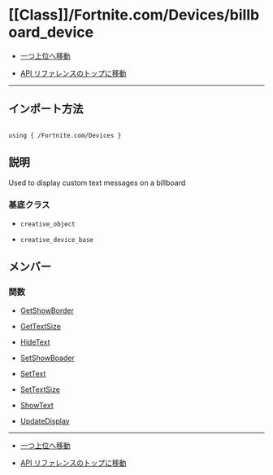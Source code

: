 # [[Class]]/Fortnite.com/Devices/billboard_device

- [一つ上位へ移動](../main.md)

- [API リファレンスのトップに移動](/main.md)

---

## インポート方法

```verse

using { /Fortnite.com/Devices }

```

## 説明

Used to display custom text messages on a billboard

### 基底クラス

- `creative_object`

- `creative_device_base`

## メンバー

### 関数

- [GetShowBorder](./F_GetShowBorder/main.md)

- [GetTextSize](./F_GetTextSize/main.md)

- [HideText](./F_HideText/main.md)

- [SetShowBoader](./F_SetShowBoader/main.md)

- [SetText](./F_SetText/main.md)

- [SetTextSize](./F_SetTextSize/main.md)

- [ShowText](./F_ShowText/main.md)

- [UpdateDisplay](./F_UpdateDisplay/main.md)

---

- [一つ上位へ移動](../main.md)

- [API リファレンスのトップに移動](/main.md)
